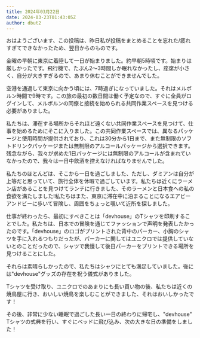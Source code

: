 ```yaml
---
title: 2024年03月22日
date: 2024-03-23T01:43:05Z
author: dbut2
---
```

おはようございます、この投稿は、昨日私が投稿をまとめることを忘れた/疲れすぎてできなかったため、翌日からのものです。

金曜の早朝に東京に着陸して一日が始まりました。約早朝5時頃です。始まりは厳しかったです。飛行機で、たぶん2〜3時間しか眠れなかったし、座席が小さく、自分が大きすぎるので、あまり休むことができませんでした。

空港を通過して東京に向かう頃には、7時過ぎになっていました。それはメルボルン時間で9時です。この旅の最初の数日間は働く予定なので、すぐに全員がログインして、メルボルンの同僚と接続を始められる共同作業スペースを見つける必要がありました。

私たちは、滞在する場所からそれほど遠くない共同作業スペースを見つけて、仕事を始めるためにそこに入りました。この共同作業スペースでは、異なるパッケージと使用時間が提供されており、これは30分から1日まで、また無制限のソフトドリンクパッケージまたは無制限のアルコールパッケージから選択できます。残念ながら、我々が求めた1日パッケージには無制限のアルコールが含まれていなかったので、我々は一日中飲酒を控えなければなりませんでした。

私たちのほとんどは、そこから一日を過ごしました、ただし、ダミアンは自分が上等だと思っていて、旅行全体を休暇で過ごしています。私たちは近くにラーメン店があることを見つけてランチに行きました、そのラーメンと日本食への私の食欲を満たしました!私たちはまた、東京に滞在中に泊まることになるエアビーアンドビーに歩いて冒険し、周囲をちょっと覗いて近所を探しました。

仕事が終わったら、最初にすべきことは「devhouse」のTシャツを印刷することでした。私たちは、日本での冒険を通じてファッションで声明を発表したかったのです。「devhouse」のロゴがプリントされた背中のパーカー、小胸のシャツを手に入れるつもりだったが、パーカーに関してはユニクロでは提供していないとのことだったので、シャツで我慢して後日パーカーをプリントできる場所を見つけることにした。

それらは素晴らしかったので、私たちはシャツにとても満足していました。後には"devhouse"グッズの存在を祝う儀式がありました。

Tシャツを受け取り、ユニクロでのあまりにも長い買い物の後、私たちは近くの焼鳥屋に行き、おいしい焼鳥を楽しむことができました、それはおいしかったです！

その後、非常に少ない睡眠で過ごした長い一日の終わりに帰宅し、"devhouse" Tシャツの式典を行い、すぐにベッドに飛び込み、次の大きな日の準備をしました！